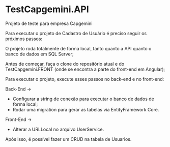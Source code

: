 # TestCapgemini.API
Projeto de teste para empresa Capgemini

Para executar o projeto de Cadastro de Usuário é preciso seguir os próximos passos:

O projeto roda totalmente de forma local, tanto quanto a API quanto o banco de dados em SQL Server;

Antes de começar, faça o clone do repositório atual e do TestCapgemini.FRONT (onde se encontra a parte do front-end em Angular);

Para executar o projeto, execute esses passos no back-end e no front-end:

Back-End -> 
 - Configurar a string de conexão para executar o banco de dados de forma local;
 - Rodar uma migration para gerar as tabelas via EntityFramework Core.

Front-End -> 
 - Alterar a URLLocal no arquivo UserService.

Após isso, é possível fazer um CRUD na tabela de Usuarios.
